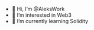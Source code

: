- 👋 Hi, I’m @AleksWork
- 👀 I’m interested in Web3 
- 🌱 I’m currently learning Solidity

<!---
AleksWork/AleksWork is a ✨ special ✨ repository because its `README.md` (this file) appears on your GitHub profile.
You can click the Preview link to take a look at your changes.
--->
